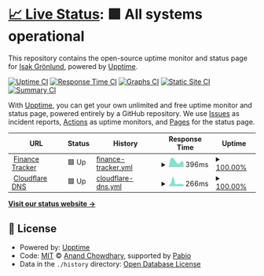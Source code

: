 # [📈 Live Status](https://Grizak.github.io/upptime): <!--live status--> **🟩 All systems operational**

This repository contains the open-source uptime monitor and status page for [Isak Grönlund](https://Grizak.github.io/upptime), powered by [Upptime](https://github.com/upptime/upptime).

[![Uptime CI](https://github.com/Grizak/upptime/workflows/Uptime%20CI/badge.svg)](https://github.com/Grizak/upptime/actions?query=workflow%3A%22Uptime+CI%22)
[![Response Time CI](https://github.com/Grizak/upptime/workflows/Response%20Time%20CI/badge.svg)](https://github.com/Grizak/upptime/actions?query=workflow%3A%22Response+Time+CI%22)
[![Graphs CI](https://github.com/Grizak/upptime/workflows/Graphs%20CI/badge.svg)](https://github.com/Grizak/upptime/actions?query=workflow%3A%22Graphs+CI%22)
[![Static Site CI](https://github.com/Grizak/upptime/workflows/Static%20Site%20CI/badge.svg)](https://github.com/Grizak/upptime/actions?query=workflow%3A%22Static+Site+CI%22)
[![Summary CI](https://github.com/Grizak/upptime/workflows/Summary%20CI/badge.svg)](https://github.com/Grizak/upptime/actions?query=workflow%3A%22Summary+CI%22)

With [Upptime](https://upptime.js.org), you can get your own unlimited and free uptime monitor and status page, powered entirely by a GitHub repository. We use [Issues](https://github.com/Grizak/upptime/issues) as incident reports, [Actions](https://github.com/Grizak/upptime/actions) as uptime monitors, and [Pages](https://Grizak.github.io/upptime) for the status page.

<!--start: status pages-->
<!-- This summary is generated by Upptime (https://github.com/upptime/upptime) -->
<!-- Do not edit this manually, your changes will be overwritten -->
<!-- prettier-ignore -->
| URL | Status | History | Response Time | Uptime |
| --- | ------ | ------- | ------------- | ------ |
| <img alt="" src="https://icons.duckduckgo.com/ip3/financetracker.isaksweb.xyz.ico" height="13"> [Finance Tracker](https://financetracker.isaksweb.xyz) | 🟩 Up | [finance-tracker.yml](https://github.com/Grizak/upptime/commits/HEAD/history/finance-tracker.yml) | <details><summary><img alt="Response time graph" src="./graphs/finance-tracker/response-time-week.png" height="20"> 396ms</summary><br><a href="https://status.isaksweb.xyz/history/finance-tracker"><img alt="Response time 413" src="https://img.shields.io/endpoint?url=https%3A%2F%2Fraw.githubusercontent.com%2FGrizak%2Fupptime%2FHEAD%2Fapi%2Ffinance-tracker%2Fresponse-time.json"></a><br><a href="https://status.isaksweb.xyz/history/finance-tracker"><img alt="24-hour response time 431" src="https://img.shields.io/endpoint?url=https%3A%2F%2Fraw.githubusercontent.com%2FGrizak%2Fupptime%2FHEAD%2Fapi%2Ffinance-tracker%2Fresponse-time-day.json"></a><br><a href="https://status.isaksweb.xyz/history/finance-tracker"><img alt="7-day response time 396" src="https://img.shields.io/endpoint?url=https%3A%2F%2Fraw.githubusercontent.com%2FGrizak%2Fupptime%2FHEAD%2Fapi%2Ffinance-tracker%2Fresponse-time-week.json"></a><br><a href="https://status.isaksweb.xyz/history/finance-tracker"><img alt="30-day response time 413" src="https://img.shields.io/endpoint?url=https%3A%2F%2Fraw.githubusercontent.com%2FGrizak%2Fupptime%2FHEAD%2Fapi%2Ffinance-tracker%2Fresponse-time-month.json"></a><br><a href="https://status.isaksweb.xyz/history/finance-tracker"><img alt="1-year response time 413" src="https://img.shields.io/endpoint?url=https%3A%2F%2Fraw.githubusercontent.com%2FGrizak%2Fupptime%2FHEAD%2Fapi%2Ffinance-tracker%2Fresponse-time-year.json"></a></details> | <details><summary><a href="https://status.isaksweb.xyz/history/finance-tracker">100.00%</a></summary><a href="https://status.isaksweb.xyz/history/finance-tracker"><img alt="All-time uptime 100.00%" src="https://img.shields.io/endpoint?url=https%3A%2F%2Fraw.githubusercontent.com%2FGrizak%2Fupptime%2FHEAD%2Fapi%2Ffinance-tracker%2Fuptime.json"></a><br><a href="https://status.isaksweb.xyz/history/finance-tracker"><img alt="24-hour uptime 100.00%" src="https://img.shields.io/endpoint?url=https%3A%2F%2Fraw.githubusercontent.com%2FGrizak%2Fupptime%2FHEAD%2Fapi%2Ffinance-tracker%2Fuptime-day.json"></a><br><a href="https://status.isaksweb.xyz/history/finance-tracker"><img alt="7-day uptime 100.00%" src="https://img.shields.io/endpoint?url=https%3A%2F%2Fraw.githubusercontent.com%2FGrizak%2Fupptime%2FHEAD%2Fapi%2Ffinance-tracker%2Fuptime-week.json"></a><br><a href="https://status.isaksweb.xyz/history/finance-tracker"><img alt="30-day uptime 100.00%" src="https://img.shields.io/endpoint?url=https%3A%2F%2Fraw.githubusercontent.com%2FGrizak%2Fupptime%2FHEAD%2Fapi%2Ffinance-tracker%2Fuptime-month.json"></a><br><a href="https://status.isaksweb.xyz/history/finance-tracker"><img alt="1-year uptime 100.00%" src="https://img.shields.io/endpoint?url=https%3A%2F%2Fraw.githubusercontent.com%2FGrizak%2Fupptime%2FHEAD%2Fapi%2Ffinance-tracker%2Fuptime-year.json"></a></details>
| <img alt="" src="https://icons.duckduckgo.com/ip3/null.ico" height="13"> [Cloudflare DNS](1.1.1.1) | 🟩 Up | [cloudflare-dns.yml](https://github.com/Grizak/upptime/commits/HEAD/history/cloudflare-dns.yml) | <details><summary><img alt="Response time graph" src="./graphs/cloudflare-dns/response-time-week.png" height="20"> 266ms</summary><br><a href="https://status.isaksweb.xyz/history/cloudflare-dns"><img alt="Response time 203" src="https://img.shields.io/endpoint?url=https%3A%2F%2Fraw.githubusercontent.com%2FGrizak%2Fupptime%2FHEAD%2Fapi%2Fcloudflare-dns%2Fresponse-time.json"></a><br><a href="https://status.isaksweb.xyz/history/cloudflare-dns"><img alt="24-hour response time 280" src="https://img.shields.io/endpoint?url=https%3A%2F%2Fraw.githubusercontent.com%2FGrizak%2Fupptime%2FHEAD%2Fapi%2Fcloudflare-dns%2Fresponse-time-day.json"></a><br><a href="https://status.isaksweb.xyz/history/cloudflare-dns"><img alt="7-day response time 266" src="https://img.shields.io/endpoint?url=https%3A%2F%2Fraw.githubusercontent.com%2FGrizak%2Fupptime%2FHEAD%2Fapi%2Fcloudflare-dns%2Fresponse-time-week.json"></a><br><a href="https://status.isaksweb.xyz/history/cloudflare-dns"><img alt="30-day response time 203" src="https://img.shields.io/endpoint?url=https%3A%2F%2Fraw.githubusercontent.com%2FGrizak%2Fupptime%2FHEAD%2Fapi%2Fcloudflare-dns%2Fresponse-time-month.json"></a><br><a href="https://status.isaksweb.xyz/history/cloudflare-dns"><img alt="1-year response time 203" src="https://img.shields.io/endpoint?url=https%3A%2F%2Fraw.githubusercontent.com%2FGrizak%2Fupptime%2FHEAD%2Fapi%2Fcloudflare-dns%2Fresponse-time-year.json"></a></details> | <details><summary><a href="https://status.isaksweb.xyz/history/cloudflare-dns">100.00%</a></summary><a href="https://status.isaksweb.xyz/history/cloudflare-dns"><img alt="All-time uptime 100.00%" src="https://img.shields.io/endpoint?url=https%3A%2F%2Fraw.githubusercontent.com%2FGrizak%2Fupptime%2FHEAD%2Fapi%2Fcloudflare-dns%2Fuptime.json"></a><br><a href="https://status.isaksweb.xyz/history/cloudflare-dns"><img alt="24-hour uptime 100.00%" src="https://img.shields.io/endpoint?url=https%3A%2F%2Fraw.githubusercontent.com%2FGrizak%2Fupptime%2FHEAD%2Fapi%2Fcloudflare-dns%2Fuptime-day.json"></a><br><a href="https://status.isaksweb.xyz/history/cloudflare-dns"><img alt="7-day uptime 100.00%" src="https://img.shields.io/endpoint?url=https%3A%2F%2Fraw.githubusercontent.com%2FGrizak%2Fupptime%2FHEAD%2Fapi%2Fcloudflare-dns%2Fuptime-week.json"></a><br><a href="https://status.isaksweb.xyz/history/cloudflare-dns"><img alt="30-day uptime 100.00%" src="https://img.shields.io/endpoint?url=https%3A%2F%2Fraw.githubusercontent.com%2FGrizak%2Fupptime%2FHEAD%2Fapi%2Fcloudflare-dns%2Fuptime-month.json"></a><br><a href="https://status.isaksweb.xyz/history/cloudflare-dns"><img alt="1-year uptime 100.00%" src="https://img.shields.io/endpoint?url=https%3A%2F%2Fraw.githubusercontent.com%2FGrizak%2Fupptime%2FHEAD%2Fapi%2Fcloudflare-dns%2Fuptime-year.json"></a></details>

<!--end: status pages-->

[**Visit our status website →**](https://Grizak.github.io/upptime)

## 📄 License

- Powered by: [Upptime](https://github.com/upptime/upptime)
- Code: [MIT](./LICENSE) © [Anand Chowdhary](https://anandchowdhary.com), supported by [Pabio](https://pabio.com)
- Data in the `./history` directory: [Open Database License](https://opendatacommons.org/licenses/odbl/1-0/)
